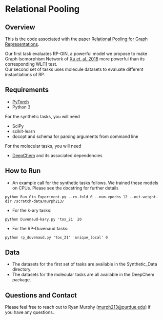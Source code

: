 # Relational Pooling

## Overview
This is the code associated with the paper [Relational Pooling for Graph Representations](https://arxiv.org/abs/1903.02541). 

Our first task evaluates RP-GIN, a powerful model we propose to make Graph Isomorphism Network of [Xu et. al. 2018](https://arxiv.org/abs/1810.00826) more powerful than its corresponding WL[1] test.   
Our second set of tasks uses molecule datasets to evaluate different instantiations of RP.

## Requirements
* [PyTorch](https://www.pytorch.org)
* Python 3

For the synthetic tasks, you will need
* SciPy
* scikit-learn
* docopt and schema for parsing arguments from command line

For the molecular tasks, you will need
* [DeepChem](https://github.com/deepchem/deepchem) and its associated dependencies

## How to Run
* An example call for the synthetic tasks follows.  We trained these models on CPUs.  Please see the docstring for further details
```
python Run_Gin_Experiment.py --cv-fold 0 --num-epochs 12 --out-weight-dir /scratch-data/murph213/
```
* For the k-ary tasks:
```
python Duvenaud-kary.py 'tox_21' 20
```
* For the RP-Duvenaud tasks:
```
python rp_duvenaud.py 'tox_21' 'unique_local' 0
```

## Data
* The datasets for the first set of tasks are available in the Synthetic_Data directory.
* The datasets for the molecular tasks are all available in the DeepChem package.

## Questions and Contact
Please feel free to reach out to Ryan Murphy (murph213@purdue.edu) if you have any questions.
